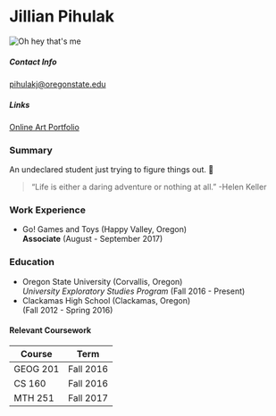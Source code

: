 # Jillian Pihulak

![Oh hey that's me](http://jillianpihulak.weebly.com/uploads/6/1/6/6/61663783/3818983.jpg?495)

##### Contact Info
pihulakj@oregonstate.edu

##### Links
[Online Art Portfolio](http://jillianpihulak.weebly.com/)

### Summary
An undeclared student just trying to figure things out. :metal:

>“Life is either a daring adventure or nothing at all.”
>-Helen Keller

### Work Experience

* Go! Games and Toys (Happy Valley, Oregon)  
  **Associate** (August - September 2017)

### Education

* Oregon State University (Corvallis, Oregon)  
  *University Exploratory Studies Program* (Fall 2016 - Present)
* Clackamas High School (Clackamas, Oregon)  
  (Fall 2012 - Spring 2016)

#### Relevant Coursework

Course | Term
-------|-------
GEOG 201| Fall 2016
CS 160 | Fall 2016
MTH 251 | Fall 2017
